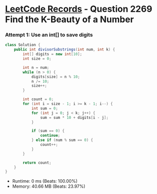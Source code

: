 # [LeetCode Records](../../README.md) - Question 2269 Find the K-Beauty of a Number

### Attempt 1: Use an int[] to save digits
```java
class Solution {
    public int divisorSubstrings(int num, int k) {
        int[] digits = new int[10];
        int size = 0;

        int n = num;
        while (n > 0) {
            digits[size] = n % 10;
            n /= 10;
            size++;
        }

        int count = 0;
        for (int i = size - 1; i >= k - 1; i--) {
            int sum = 0;
            for (int j = 0; j < k; j++) {
                sum = sum * 10 + digits[i - j];
            }

            if (sum == 0) {
                continue;
            } else if (num % sum == 0) {
                count++;
            }
        }

        return count;
    }
}
```
- Runtime: 0 ms (Beats: 100.00%)
- Memory: 40.66 MB (Beats: 23.97%)

<br>
